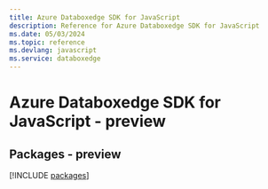 ```yaml
---
title: Azure Databoxedge SDK for JavaScript
description: Reference for Azure Databoxedge SDK for JavaScript
ms.date: 05/03/2024
ms.topic: reference
ms.devlang: javascript
ms.service: databoxedge
---
```

# Azure Databoxedge SDK for JavaScript - preview
## Packages - preview
[!INCLUDE [packages](databoxedge-index.md)]